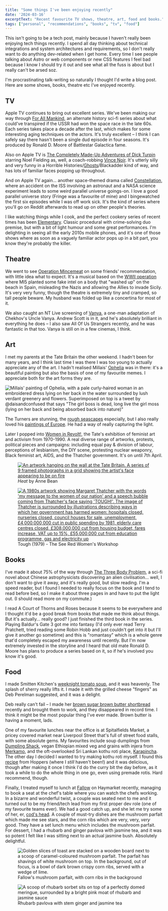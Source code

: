 ```yaml
---
title: "Some things I've been enjoying recently"
date: '2024-03-16'
excerptText: "Recent favourite TV shows, theatre, art, food and books."
tags: ["personal", "recommendations", "books", "tv", "food"]
---
```


This isn't going to be a tech post, mainly because I haven't really been enjoying tech things recently. I spend all day thinking about technical integrations and system architectures and requirements, so I don't really want to do anything dev-related when I get home. Every time I see people talking about Astro or web components or new CSS features I feel bad because I know I should try it out and see what all the fuss is about but I really can't be arsed soz. 

I'm procrastinating talk-writing so naturally I thought I'd write a blog post. Here are some shows, books, theatre etc I've enjoyed recently.

## TV 

Apple TV continues to bring out excellent series. We've been making our way through [For All Mankind](https://en.wikipedia.org/wiki/For_All_Mankind_(TV_series)), an alternate history sci-fi series about what could've transpired if the USSR had won the space race in the late 60s. Each series takes place a decade after the last, which makes for some interesting aging techniques on the actors. It's truly excellent &ndash; I think I can safely say there hasn't been a single dud episode in four seasons. It's produced by Ronald D. Moore of Battlestar Galactica fame.

Also on Apple TV is [The Completely Made-Up Adventures of Dick Turpin](https://www.youtube.com/watch?v=kq5TmH7Np1M) starring Noel Fielding as, well, a coach-robbing [Vince Noir](https://mightyboosh.fandom.com/wiki/Vince_Noir). It's utterly silly and very funny in a Horrible Histories/[Ghosts](https://en.wikipedia.org/wiki/Ghosts_(2019_TV_series))/Blackadder kind of way, and has lots of familiar faces popping up throughout. 

And on Apple TV again... another space-themed drama called [Constellation](https://en.wikipedia.org/wiki/Constellation_(TV_series)), where an accident on the ISS involving an astronaut and a NASA science experiment leads to some weird parallel universe goings-on. I love a good parallel universe story (Fringe was a favourite of mine) and I bingewatched the first six episodes while I was off work sick. It's the kind of series where you'll go on Reddit afterwards to read up on other people's theories.

I like watching things while I cook, and the perfect cookery series of recent times has been [Elementary](https://www.imdb.com/title/tt2191671/). Classic procedural with crime-solving duo premise, but with a bit of light humour and some great performances. I'm delighting in seeing all the early 2010s mobile phones, and it's one of those shows where as soon as a vaguely familiar actor pops up in a bit part, you know they're probably the killer. 

## Theatre

We went to see [Operation Mincemeat](https://www.operationmincemeat.com/) on some friends' recommendation, with little idea what to expect. It's a musical based on the [WWII operation](https://en.wikipedia.org/wiki/Operation_Mincemeat) where MI5 planted some fake intel on a body that "washed up" on the beach in Spain, misleading the Nazis and allowing the Allies to invade Sicily. It's very very funny, though the theatre is extremely tiny and cramped, so tall people beware. My husband was folded up like a concertina for most of it.

We also caught an NT Live screening of [Vanya](https://www.nationaltheatre.org.uk/whats-on/vanya/), a one-man adaptation of Chekhov's Uncle Vanya. Andrew Scott is in it, and he's absolutely brilliant in everything he does &ndash; I also saw All Of Us Strangers recently, and he was fantastic in that too. Vanya is still on in a few cinemas, I think.

## Art

I met my parents at the Tate Britain the other weekend. I hadn't been for many years, and I think last time I was there I was too young to actually appreciate any of the art. I hadn't realised Millais' [Ophelia](https://www.tate.org.uk/art/artworks/millais-ophelia-n01506/story-ophelia) was in there: it's a beautiful painting but also the basis of one of my favourite memes. I appreciate both for the art forms they are. 

![Millais' painting of Ophelia, with a pale curly-haired woman in an embroidered dress lying on her back in the water surrounded by lush verdant greenery and flowers. Superimposed on top is a tweet by @daisandconfused that says "The girl boss is dead, long live the girl moss (lying on her back and being absorbed back into nature)"](/img/blog/things-ive-been-enjoying/girl-moss.jpeg)

The Turners are stunning, the [rough seascapes](https://www.tate.org.uk/visit/tate-britain/display/jmw-turner/the-sea-toil-and-terror) especially, but I also really loved his [paintings of Europe](https://www.tate.org.uk/visit/tate-britain/display/jmw-turner/travels-in-europe). He had a way of really capturing the light. 

Later I popped into [Women in Revolt!](https://www.tate.org.uk/whats-on/tate-britain/women-in-revolt), the Tate's exhibition of feminist art and activism from 1970-1990. A real diverse range of artworks, protests, political pieces and campaigns: including equal pay & division of labour, perceptions of lesbianism, the DIY scene, protesting nuclear weaponry, Black feminist art, AIDS, and the Thatcher government. It's on until 7th April.

<div class="content-grid"> 
<figure>
<a href="/img/blog/things-ive-been-enjoying/anne-bean.jpeg">
<img src="/img/blog/things-ive-been-enjoying/anne-bean.jpeg" alt="An artwork hanging on the wall at the Tate Britain. A series of 9 framed photographs in a grid showing the artist's face appearing to be on fire">
</a>
<figcaption><i>Heat</i> by Anne Bean</figcaption>
</figure>
<figure>
<a href="/img/blog/things-ive-been-enjoying/thatcher.jpeg">
<img src="/img/blog/things-ive-been-enjoying/thatcher.jpeg" alt="A 1980s artwork showing Margaret Thatcher with the words 'my message to the women of our nation' and a speech bubble coming from Thatcher's face saying 'TOUGH!'. The image of Thatcher is surrounded by illustrations describing ways in which her government has harmed women: hospitals closed, nurseries closed, council houses for sale, unemployment, £4,000,000,000 cut in public spending by 1981, elderly care centres closed, £308,000,000 cut from housing budget, fares increase, VAT up to 15%, £55,000,000 cut from education programme, gas and electricity up">
</a>
<figcaption>Tough (1979) - The See Red Women's Workshop</figcaption>
</figure>
</div>

## Books

I've made it about 75% of the way through [The Three Body Problem](https://en.wikipedia.org/wiki/The_Three-Body_Problem_(novel)), a sci-fi novel about Chinese astrophysicists discovering an alien civilisation... well, I don't want to give it away, and it's really good, but slow reading. I'm a speed reader, but I found I needed to really focus on the book and I tend to read before bed, so I make it about three pages in and have to put the light out. (I should read more on my commute.)

I read A Court of Thorns and Roses because it seems to be everywhere and I thought it'd be a good break from books that made me think about things. But it's actually... really good? I just finished the third book in the series. Playing Baldur's Gate 3 got me into fantasy (I'd only ever read Terry Pratchett, tried reading some Robin Hobb and just couldn't get into it but I'll give it another go sometime) and this is "romantasy" which is a whole genre that'd completely escaped my awareness until recently. But I'm now extremely invested in the storyline and I heard that old mate Ronald D. Moore has plans to produce a series based on it, so if he's involved you know it's good.

## Food

I made Smitten Kitchen's [weeknight tomato soup](https://smittenkitchen.com/2024/03/weeknight-tomato-soup/), and it was heavenly. The splash of sherry really lifts it. I made it with the grilled cheese "fingers" as Deb Perelman suggested, and it was a delight. 

Deb really can't fail &ndash; I made her [brown sugar brown butter shortbread](https://smittenkitchen.com/2023/12/brown-butter-brown-sugar-shortbread/) recently and brought them to work, and they disappeared in record time. I think it might be the most popular thing I've ever made. Brown butter is having a moment, lads.

One of my favourite lunches near the office is at Spitalfields Market, a pricey covered market near Liverpool Street that's full of street food stalls, with some absolute gems. My favourites include soup dumplings from [Dumpling Shack](https://oldspitalfieldsmarket.com/food-and-drink/dumpling-shack), vegan Ethiopian mixed veg and grains with injera from [Merkamo](https://oldspitalfieldsmarket.com/food-and-drink/merkamo-ethiopia), and the oft-overlooked Sri Lankan kothu roti place, [Karapincha](https://oldspitalfieldsmarket.com/food-and-drink/karapincha). The other day I decided I wanted to try making kothu roti myself. I found this [recipe](https://sortedfood.com/2021/07/29/karan-hoppers-chicken-kothu-roti-recipe/) from Hoppers (where I *still* haven't been!) and it was delicious, though after making it once I think I'd do the curry bit the day before, as it took a while to do the whole thing in one go, even using premade rotis. Hard recommend, though.

Finally, I treated myself to lunch at [Fallow](https://fallowrestaurant.com/) on Haymarket recently, managing to book a seat at the chef's table where you can watch the chefs working. In a bizarre and wonderful twist, a couple was seated next to me and it turned out to be my friend/tech lead from my first proper dev role (one of my favourite teams ever). We had a good catch up, and she let me try some of her, er, [cod's head](https://www.greatbritishchefs.com/recipes/cods-head-with-sriracha-butter-sauce-recipe). A couple of must-try dishes are the mushroom parfait which made me see stars, and the corn ribs which are very, very, *very* good. They have a set lunch menu which includes the mushroom parfait. For dessert, I had a rhubarb and ginger pavlova with jasmine tea, and it was so potent I felt like I was sitting next to an actual jasmine bush. Absolutely delightful. 

<div class="content-grid"> 
<figure>
<img src="/img/blog/things-ive-been-enjoying/fallow-starter.jpeg" alt="Golden slices of toast are stacked on a wooden board next to a scoop of caramel-coloured mushroom parfait. The parfait has shavings of white mushroom on top. In the background, out of focus, is a bowl of dark brown crispy corn ribs, served with a wedge of lime.">
<figcaption>Fallow's mushroom parfait, with corn ribs in the background</figcaption>
</figure>
<figure>
<img src="/img/blog/things-ive-been-enjoying/fallow-dessert.JPG" alt="A scoop of rhubarb sorbet sits on top of a perfectly domed meringue, surrounded by a bright pink moat of rhubarb and jasmine sauce">
<figcaption>Rhubarb pavlova with stem ginger and jasmine tea</figcaption>
</figure>
</div>

